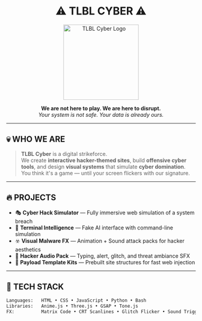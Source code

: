 <h1 align="center">
  ⚠️ TLBL CYBER ⚠️
</h1>

<p align="center">
  <img src="https://raw.githubusercontent.com/tlblcyber/logo/main/logo.png" width="200" alt="TLBL Cyber Logo"/>
</p>

<p align="center">
  <b>We are not here to play. We are here to disrupt.</b><br>
  <i>Your system is not safe. Your data is already ours.</i>
</p>

---

## 💀 WHO WE ARE

> **TLBL Cyber** is a digital strikeforce.  
We create **interactive hacker-themed sites**, build **offensive cyber tools**, and design **visual systems** that simulate **cyber domination**.  
You think it's a game — until your screen flickers with our signature.

---

## 🔥 PROJECTS

- 🎭 **Cyber Hack Simulator** — Fully immersive web simulation of a system breach
- 🧠 **Terminal Intelligence** — Fake AI interface with command-line simulation
- ☣️ **Visual Malware FX** — Animation + Sound attack packs for hacker aesthetics
- 🎵 **Hacker Audio Pack** — Typing, alert, glitch, and threat ambiance SFX
- 📁 **Payload Template Kits** — Prebuilt site structures for fast web injection

---

## 🧠 TECH STACK

```txt
Languages:   HTML • CSS • JavaScript • Python • Bash
Libraries:   Anime.js • Three.js • GSAP • Tone.js
FX:          Matrix Code • CRT Scanlines • Glitch Flicker • Sound Triggers
